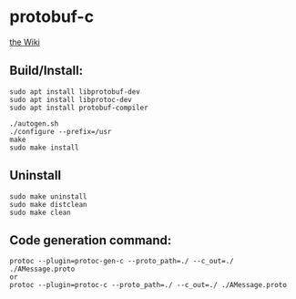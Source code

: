 # protobuf-c

[the Wiki](https://github.com/protobuf-c/protobuf-c/wiki)

## Build/Install:
```
sudo apt install libprotobuf-dev
sudo apt install libprotoc-dev
sudo apt install protobuf-compiler

./autogen.sh
./configure --prefix=/usr
make
sudo make install
```

## Uninstall
```
sudo make uninstall
sudo make distclean
sudo make clean
```

## Code generation command:
```
protoc --plugin=protoc-gen-c --proto_path=./ --c_out=./ ./AMessage.proto
or
protoc --plugin=protoc-c --proto_path=./ --c_out=./ ./AMessage.proto
```
